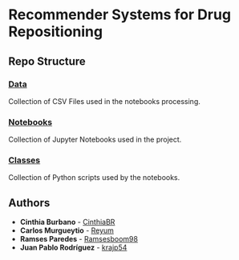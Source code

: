 # Recommender Systems for Drug Repositioning

## Repo Structure

### [Data](/data/)

Collection of CSV Files used in the notebooks processing.

### [Notebooks](/notebooks)

Collection of Jupyter Notebooks used in the project.

### [Classes](/classes)

Collection of Python scripts used by the notebooks.

## Authors

- **Cinthia Burbano** - [CinthiaBR](https://github.com/CinthiaBR)
- **Carlos Murgueytio** - [Reyum](https://github.com/Reyum)
- **Ramses Paredes** - [Ramsesboom98](https://github.com/Ramsesboom98)
- **Juan Pablo Rodríguez** - [krajp54](https://github.com/krajp54)
